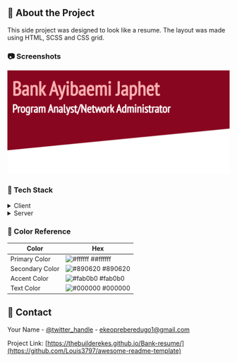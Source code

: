 

<!-- About the Project -->
## :star2: About the Project
This side project was designed to look like a resume. The layout was made using HTML, SCSS and CSS grid.

<!-- Screenshots -->
### :camera: Screenshots

<div align="center"> 
  <img src="/assets/bank-screen.png" alt="screenshot" />
</div>


<!-- TechStack -->
### :space_invader: Tech Stack

<details>
  <summary>Client</summary>
  <ul>
    <li>HTML</li>
    <li>SCSS</li>
     <li>CSS grid</li>
  </ul>
</details>

<details>
  <summary>Server</summary>
  <ul>
    <li><a href="https://www.github.com">Typescript</a></li>
  </ul>
</details>

<!-- Color Reference -->
### :art: Color Reference

| Color             | Hex                                                                |
| ----------------- | ------------------------------------------------------------------ |
| Primary Color | ![#ffffff](https://via.placeholder.com/10/ffffff?text=+) ##ffffff |
| Secondary Color | ![#890620](https://via.placeholder.com/10/890620?text=+) #890620 |
| Accent Color | ![#fab0b0](https://via.placeholder.com/10/ab0b0?text=+) #fab0b0 |
| Text Color | ![#000000](https://via.placeholder.com/10/000000?text=+) #000000 |


<!-- Contact -->
## :handshake: Contact

Your Name - [@twitter_handle](https://twitter.com/iamthebuilder__) - ekeopreberedugo1@gmail.com

Project Link: [https://thebuilderekes.github.io/Bank-resume/](https://github.com/Louis3797/awesome-readme-template)














































